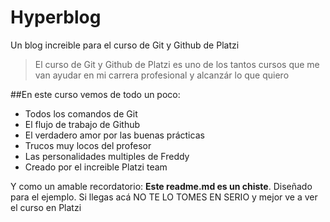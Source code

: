 # Hyperblog
Un blog increible para el curso de Git y Github de Platzi
>El curso de Git y Github de Platzi es uno de los tantos cursos que me van ayudar en mi carrera profesional y alcanzár lo que quiero

##En este curso vemos de todo un poco:
* Todos los comandos de Git
* El flujo de trabajo de Github
* El verdadero amor por las buenas prácticas
* Trucos muy locos del profesor
* Las personalidades multiples de Freddy
* Creado por el increible Platzi team

Y como un amable recordatorio: **Este readme.md es un chiste**. Diseñado para el ejemplo. Si llegas acá NO TE LO TOMES EN SERIO y mejor ve a ver el curso en Platzi
